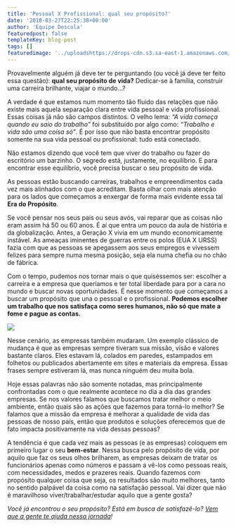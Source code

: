 ```yaml
---
title: 'Pessoal X Profissional: qual seu propósito?'
date: '2018-03-27T22:25:38+00:00'
author: 'Equipe Descola'
featuredpost: false
templateKey: blog-post
tags: []
featuredimage: '../uploadshttps://drops-cdn.s3.sa-east-1.amazonaws.com/drops-new/wp-content/uploads/2018/03/27221552/proposito-150x150.png'
---
```

Provavelmente alguém já deve ter te perguntando (ou você já deve ter feito essa questão): **qual seu propósito de vida?** Dedicar-se à família, construir uma carreira brilhante, viajar o mundo…?

A verdade é que estamos num momento tão fluido das relações que não existe mais aquela separação clara entre vida pessoal e vida profissional. Essas coisas já não são campos distintos. O velho lema: *“A vida começa quando eu saio do trabalho”* foi substituído por algo como: *“Trabalho e vida são uma coisa só”*. É por isso que não basta encontrar propósito somente na sua vida pessoal ou profissional: tudo está conectado.

Não estamos dizendo que você tem que viver do trabalho ou fazer do escritório um barzinho. O segredo está, justamente, no equilíbrio. E para encontrar esse equilíbrio, você precisa buscar o seu propósito de vida.

As pessoas estão buscando carreiras, trabalhos e empreendimentos cada vez mais alinhados com o que acreditam. Basta olhar com mais atenção para os lados que começamos a enxergar de forma mais evidente essa tal **Era do Propósito**.

Se você pensar nos seus pais ou seus avós, vai reparar que as coisas não eram assim há 50 ou 60 anos. É aí que entra um pouco da aula de história e da globalização. Antes, a Geração X vivia em um mundo economicamente instável. As ameaças iminentes de guerras entre os polos (EUA X URSS) fazia com que as pessoas se apegassem aos seus empregos e vivessem felizes para sempre numa mesma posição, seja ela numa chefia ou no chão de fábrica.

Com o tempo, pudemos nos tornar mais o que quiséssemos ser: escolher a carreira e a empresa que queríamos e ter total liberdade para por a cara no mundo e buscar novas oportunidades. É nesse momento que começamos a buscar um propósito que una o pessoal e o profissional. **Podemos escolher um trabalho que nos satisfaça como seres humanos, não só que mate a fome e pague as contas.**

![](https://descola.org/drops/wp-content/uploads/2018/03/jordan-whitfield-112404-unsplash-1024x576.jpg)

Nesse cenário, as empresas também mudaram. Um exemplo clássico de mudança é que as empresas sempre tiveram sua missão, visão e valores bastante claros. Eles estavam lá, colados em paredes, estampados em folhetos ou publicados abertamente em sites e materiais da empresa. Essas frases sempre estiveram lá, mas nunca ninguém deu muita bola.

Hoje essas palavras não são somente notadas, mas principalmente confrontadas com o que realmente acontece no dia a dia das grandes empresas. Se nos valores falamos que buscamos tratar melhor o meio ambiente, então quais são as ações que fazemos para torná-lo melhor? Se falamos que a missão da empresa é melhorar a qualidade de vida das pessoas de nosso país, então que produtos e soluções oferecemos que de fato impacta positivamente na vida dessas pessoas?

A tendência é que cada vez mais as pessoas (e as empresas) coloquem em primeiro lugar o seu **bem-estar**. Nessa busca pelo propósito de vida, por aquilo que faz os seus olhos brilharem, as empresas deixam de tratar os funcionários apenas como números e passam a vê-los como pessoas reais, com necessidades, medos e prazeres reais. Quando fazemos com propósito qualquer coisa que seja, os resultados são muito melhores, tanto no sentido palpável da coisa como na satisfação pessoal. Vai dizer que não é maravilhoso viver/trabalhar/estudar aquilo que a gente gosta?

*Você já encontrou o seu propósito? Está em busca de satisfazê-lo? [Vem que a gente te ajuda nessa jornada](https://descola.org/curso/proposito)!*